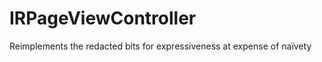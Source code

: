 IRPageViewController
====================

Reimplements the redacted bits for expressiveness at expense of naïvety